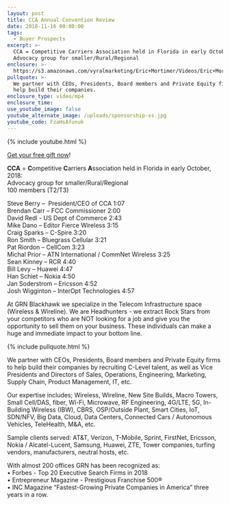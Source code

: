 ```yaml
---
layout: post
title: CCA Annual Convention Review
date: 2018-11-16 00:00:00
tags:
  - Buyer Prospects
excerpt: >-
  CCA = Competitive Carriers Association held in Florida in early October, 2018:
  Advocacy group for smaller/Rural/Regional
enclosure: >-
  https://s3.amazonaws.com/vyralmarketing/Eric+Mortimer/Videos/Eric+Mortimer+%2526+Associates+-+How+to+Pick+the+Right+Paint+for+Your+Project.mp4
pullquote: >-
  We partner with CEOs, Presidents, Board members and Private Equity firms to
  help build their companies.
enclosure_type: video/mp4
enclosure_time:
use_youtube_image: false
youtube_alternate_image: /uploads/sponsorship-ss.jpg
youtube_code: FzaHsAfunuk
---
```


{% include youtube.html %}

[Get your free gift now](https://youtu.be/FzaHsAfunuk)!

**CCA** = **C**ompetitive **C**arriers **A**ssociation held in Florida in early October, 2018:<br>Advocacy group for smaller/Rural/Regional<br>100 members (T2/T3)

Steve Berry – &nbsp;President/CEO of CCA 1:07<br>Brendan Carr – FCC Commissioner 2:00<br>David Redl - US Dept of Commerce 2:43<br>Mike Dano – Editor Fierce Wireless 3:15<br>Craig Sparks – C-Spire 3:20<br>Ron Smith – Bluegrass Cellular 3:21<br>Pat Riordon – CellCom 3:23<br>Michal Prior – ATN International / CommNet Wireless 3:25<br>Sean Kinney – RCR 4:40<br>Bill Levy – Huawei 4:47<br>Han Schiet – Nokia 4:50<br>Jan Soderstrom – Ericsson 4:52<br>Josh Wigginton – InterOpt Technologies 4:57

At GRN Blackhawk we specialize in the Telecom Infrastructure space (Wireless & Wireline). We are Headhunters - we extract Rock Stars from your competitors who are NOT looking for a job and give you the opportunity to sell them on your business. These individuals can make a huge and immediate impact to your bottom line.

{% include pullquote.html %}

We partner with CEOs, Presidents, Board members and Private Equity firms to help build their companies by recruiting C-Level talent, as well as Vice Presidents and Directors of Sales, Operations, Engineering, Marketing, Supply Chain, Product Management, IT, etc.&nbsp;

Our expertise includes; Wireless, Wireline, New Site Builds, Macro Towers, Small Cell/DAS, fiber, Wi-Fi, Microwave, RF Engineering, 4G/LTE, 5G, In-Building Wireless (IBW), CBRS, OSP/Outside Plant, Smart Cities, IoT, SDN/NFV, Big Data, Cloud, Data Centers, Connected Cars / Autonomous Vehicles, TeleHealth, M&A, etc.&nbsp;

Sample clients served: AT&T, Verizon, T-Mobile, Sprint, FirstNet, Ericsson, Nokia / Alcatel-Lucent, Samsung, Huawei, ZTE, Tower companies, turfing vendors, manufacturers, neutral hosts, etc.

With almost 200 offices GRN has been recognized as:<br>• Forbes - Top 20 Executive Search Firms in 2018<br>• Entrepreneur Magazine - Prestigious Franchise 500&reg;<br>• INC Magazine “Fastest-Growing Private Companies in America” three years in a row.